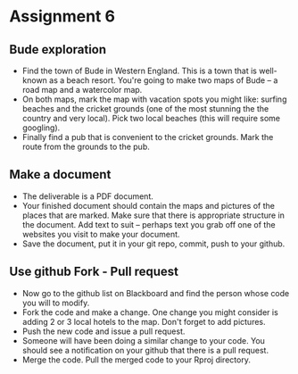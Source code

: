 # Assignment 6

## Bude exploration

- Find the town of Bude in Western England. This is a town that is well-known as a beach resort. You're going to make two maps of Bude – a road map and a watercolor map.
- On both maps, mark the map with vacation spots you might like: surfing beaches and the cricket grounds (one of the most stunning the the country and very local). Pick two local beaches (this will require some googling).
- Finally find a pub that is convenient to the cricket grounds. Mark the route from the grounds to the pub.

## Make a document

- The deliverable is a PDF document.
- Your finished document should contain the maps and pictures of the places that are marked. Make sure that there is appropriate structure in the document. Add text to suit – perhaps text you grab off one of the websites you visit to make your document.
- Save the document, put it in your git repo, commit, push to your github.

## Use github Fork - Pull request

- Now go to the github list on Blackboard and find the person whose code you will to modify.
- Fork the code and make a change. One change you might consider is adding 2 or 3 local hotels to the map. Don't forget to add pictures.
- Push the new code and issue a pull request.
- Someone will have been doing a similar change to your code. You should see a notification on your github that there is a pull request.
- Merge the code. Pull the merged code to your Rproj directory.
